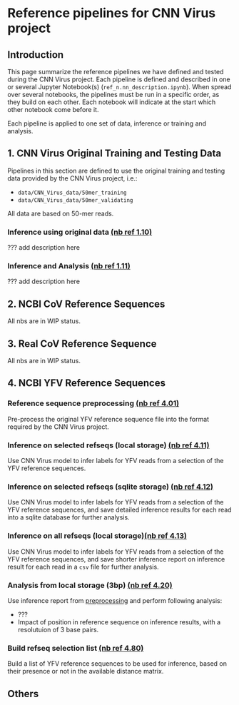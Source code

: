 # Reference pipelines for CNN Virus project

## Introduction
This page summarize the reference pipelines we have defined and tested during the CNN Virus project. Each pipeline is defined and described in one or several Jupyter Notebook(s) (`ref_n.nn_description.ipynb`). When spread over several notebooks, the pipelines must be run in a specific order, as they build on each other. Each notebook will indicate at the start which other notebook come before it.

Each pipeline is applied to one set of data, inference or training and analysis.

## 1. CNN Virus Original Training and Testing Data
Pipelines in this section are defined to use the original training and testing data provided by the CNN Virus project, i.e.:
- `data/CNN_Virus_data/50mer_training`
- `data/CNN_Virus_data/50mer_validating`

All data are based on 50-mer reads.

### Inference using original data [(nb ref 1.10)](ref_1.10_infer_w_orig_data.ipynb)
??? add description here

### Inference and Analysis [(nb ref 1.11)](ref_1.11_infer_w_orig_data_and_analysis.ipynb)
??? add description here


## 2. NCBI CoV Reference Sequences
All nbs are in WIP status.

## 3. Real CoV Reference Sequence
All nbs are in WIP status.

## 4. NCBI YFV Reference Sequences
### Reference sequence preprocessing [(nb ref 4.01)](ref_4.01_yf_ncbi_data_preproc_pipeline.ipynb)
Pre-process the original YFV reference sequence file into the format required by the CNN Virus project.

### Inference on selected refseqs (local storage) [(nb ref 4.11)](ref_4.11_yf_ncbi_inference_local_selected_refseqs.ipynb)

Use CNN Virus model to infer labels for YFV reads from a selection of the YFV reference sequences.

### Inference on selected refseqs (sqlite storage) [(nb ref 4.12)](ref_4.12_yf_ncbi_inference_sqlite.ipynb)
Use CNN Virus model to infer labels for YFV reads from a selection of the YFV reference sequences, and save detailed inference results for each read into a sqlite database for further analysis.

### Inference on all refseqs (local storage)[(nb ref 4.13)](ref_4.13_yf_ncbi_inference_local_all_refseqs.ipynb)
Use CNN Virus model to infer labels for YFV reads from a selection of the YFV reference sequences, and save shorter inference report on inference result for each read in a `csv` file for further analysis.
### Analysis from local storage (3bp) [(nb ref 4.20)](ref_4.20_yf_ncbi_analysis_3bp_local.ipynb)
Use inference report from [preprocessing](ref_4.20_yf_ncbi_analysis_3bp_local.ipynb) and perform following analysis:
- ???
- Impact of position in reference sequence on inference results, with a resolutuion of 3 base pairs.

### Build refseq selection list [(nb ref 4.80)](ref_4.80_yf_ncbi_select_refseqs.ipynb)
Build a list of YFV reference sequences to be used for inference, based on their presence or not in the available distance matrix.

## Others
